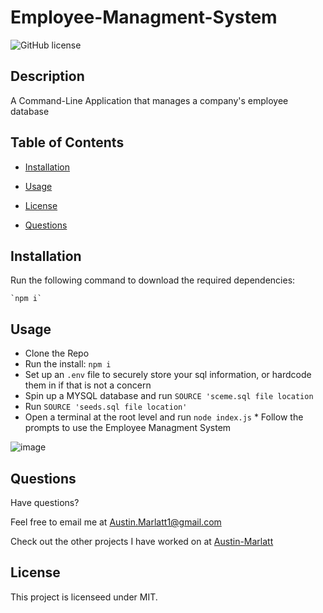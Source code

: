 # Employee-Managment-System
![GitHub license](https://img.shields.io/badge/license-MIT-purple.svg)

## Description 

A Command-Line Application that manages a company's employee database

## Table of Contents

* [Installation](#installation)

* [Usage](#usage)

* [License](#license)

* [Questions](#questions)

## Installation

Run the following command to download the required dependencies: 

```
`npm i`
```

## Usage

* Clone the Repo 
* Run the install: `npm i`
* Set up an `.env` file to securely store your sql information, or hardcode them in if that is not a concern
* Spin up a MYSQL database and run `SOURCE 'sceme.sql file location`  
* Run `SOURCE 'seeds.sql file location'`
* Open a terminal at the root level and run `node index.js` * Follow the prompts to use the Employee Managment System

![image](https://github.com/Austin-Marlatt/Employee-Tracker/blob/main/images/Screenshot%202024-07-03%20175009.png)

## Questions

Have questions?

Feel free to email me at [Austin.Marlatt1@gmail.com](Austin.Marlatt1@gmail.com)

Check out the other projects I have worked on at [Austin-Marlatt](https://github.com/Austin-Marlatt/)

 ## License
  
  This project is licenseed under MIT.
